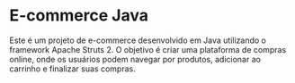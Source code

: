# E-commerce Java

Este é um projeto de e-commerce desenvolvido em Java utilizando o framework Apache Struts 2. O objetivo é criar uma plataforma de compras online, onde os usuários podem navegar por produtos, adicionar ao carrinho e finalizar suas compras.
